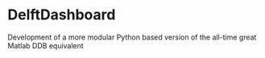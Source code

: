 # DelftDashboard
Development of a more modular Python based version of the all-time great Matlab DDB equivalent
